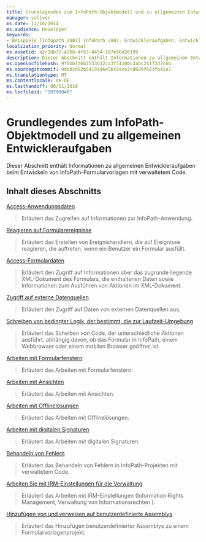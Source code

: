 ```yaml
---
title: Grundlegendes zum InfoPath-Objektmodell und zu allgemeinen Entwickleraufgaben
manager: soliver
ms.date: 11/16/2014
ms.audience: Developer
keywords:
- Beispiele [Infopath 2007] InfoPath 2007, Entwickleraufgaben, Entwickleraufgaben [InfoPath 2007], InfoPath 2007, Objektmodelle, Objektmodelle [InfoPath 2007]
localization_priority: Normal
ms.assetid: a2c18b72-426b-4f63-8454-187e96d26199
description: Dieser Abschnitt enthält Informationen zu allgemeinen Entwickleraufgaben beim Entwickeln von InfoPath-Formularvorlagen mit verwaltetem Code.
ms.openlocfilehash: 9f0bbf36b2533b12ca3f31100c3abc21173d7c6b
ms.sourcegitcommit: 9d60cd82b5413446e5bc8ace2cd689f683fb41a7
ms.translationtype: MT
ms.contentlocale: de-DE
ms.lasthandoff: 06/11/2018
ms.locfileid: "19790840"
---
```

# <a name="understanding-the-infopath-object-model-and-common-developer-tasks"></a>Grundlegendes zum InfoPath-Objektmodell und zu allgemeinen Entwickleraufgaben

Dieser Abschnitt enthält Informationen zu allgemeinen Entwickleraufgaben beim Entwickeln von InfoPath-Formularvorlagen mit verwaltetem Code.
  
## <a name="in-this-section"></a>Inhalt dieses Abschnitts

[Access-Anwendungsdaten](how-to-access-application-data.md)
  
> Erläutert das Zugreifen auf Informationen zur InfoPath-Anwendung.
    
[Reagieren auf Formularereignisse](how-to-respond-to-form-events.md)
  
> Erläutert das Erstellen von Ereignishandlern, die auf Ereignisse reagieren, die auftreten, wenn ein Benutzer ein Formular ausfüllt.
    
[Access-Formulardaten](how-to-access-form-data.md)
  
> Erläutert den Zugriff auf Informationen über das zugrunde liegende XML-Dokument des Formulars, die enthaltenen Daten sowie Informationen zum Ausführen von Aktionen im XML-Dokument.
    
[Zugriff auf externe Datenquellen](how-to-access-external-data-sources.md)
  
> Erläutert den Zugriff auf Daten von externen Datenquellen aus.
    
[Schreiben von bedingter Logik, der bestimmt, die zur Laufzeit-Umgebung](how-to-write-conditional-logic-that-determines-the-run-time-environment.md)
  
> Erläutert das Scheiben von Code, der unterschiedliche Aktionen ausführt, abhängig davon, ob das Formular in InfoPath, einem Webbrowser oder einem mobilen Browser geöffnet ist.
    
[Arbeiten mit Formularfenstern](how-to-work-with-form-windows.md)
  
> Erläutert das Arbeiten mit Formularfenstern.
    
[Arbeiten mit Ansichten](how-to-work-with-views.md)
  
> Erläutert das Arbeiten mit Ansichten.
    
[Arbeiten mit Offlinelösungen](how-to-work-with-offline-solutions.md)
  
> Erläutert das Arbeiten mit Offlinelösungen.
    
[Arbeiten mit digitalen Signaturen](how-to-work-with-digital-signatures.md)
  
> Erläutert das Arbeiten mit digitalen Signaturen.
    
[Behandeln von Fehlern](how-to-handle-errors.md)
  
> Erläutert das Behandeln von Fehlern in InfoPath-Projekten mit verwaltetem Code.
    
[Arbeiten Sie mit IRM-Einstellungen für die Verwaltung](how-to-work-with-information-rights-management-settings.md)
  
> Erläutert das Arbeiten mit IRM-Einstellungen (Information Rights Management, Verwaltung von Informationsrechten ).
    
[Hinzufügen von und verweisen auf benutzerdefinierte Assemblys](how-to-add-and-reference-custom-assemblies.md)
  
> Erläutert das Hinzufügen benutzerdefinierter Assemblys zu einem Formularvorlagenprojekt.
    

